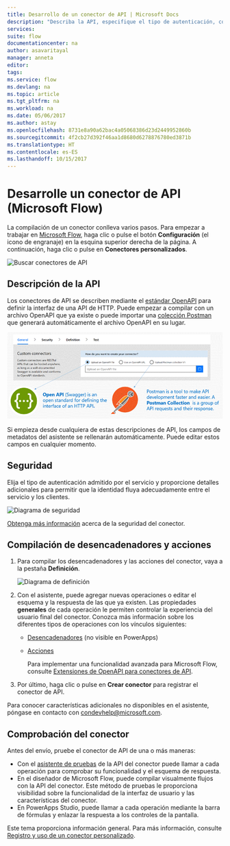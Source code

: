 ```yaml
---
title: Desarrollo de un conector de API | Microsoft Docs
description: "Describa la API, especifique el tipo de autenticación, compile desencadenadores y acciones y pruébelos."
services: 
suite: flow
documentationcenter: na
author: asavaritayal
manager: anneta
editor: 
tags: 
ms.service: flow
ms.devlang: na
ms.topic: article
ms.tgt_pltfrm: na
ms.workload: na
ms.date: 05/06/2017
ms.author: astay
ms.openlocfilehash: 8731e8a90a62bac4a05068386d23d2449952860b
ms.sourcegitcommit: 4f2cb27d392f46aa1d8680d6278876780ed3871b
ms.translationtype: HT
ms.contentlocale: es-ES
ms.lasthandoff: 10/15/2017
---
```

# <a name="develop-an-api-connector-microsoft-flow"></a>Desarrolle un conector de API (Microsoft Flow)
La compilación de un conector conlleva varios pasos. Para empezar a trabajar en [Microsoft Flow](https://flow.microsoft.com/), haga clic o pulse el botón **Configuración** (el icono de engranaje) en la esquina superior derecha de la página. A continuación, haga clic o pulse en **Conectores personalizados**.

![Buscar conectores de API](./media/api-connectors-dev/finding-custom-apis.png)

## <a name="describe-your-api"></a>Descripción de la API
Los conectores de API se describen mediante el [estándar OpenAPI](https://swagger.io/) para definir la interfaz de una API de HTTP. Puede empezar a compilar con un archivo OpenAPI que ya existe o puede importar una [colección Postman](https://www.getpostman.com/docs/collections) que generará automáticamente el archivo OpenAPI en su lugar. 

![Definir el diagrama de API](./media/api-connectors-dev/build-your-api-updated.png)

Si empieza desde cualquiera de estas descripciones de API, los campos de metadatos del asistente se rellenarán automáticamente. Puede editar estos campos en cualquier momento.  

## <a name="build-security"></a>Seguridad
Elija el tipo de autenticación admitido por el servicio y proporcione detalles adicionales para permitir que la identidad fluya adecuadamente entre el servicio y los clientes. 

![Diagrama de seguridad](./media/api-connectors-dev/security.png)

[Obtenga más información](register-custom-api.md) acerca de la seguridad del conector.

## <a name="build-triggers-and-actions"></a>Compilación de desencadenadores y acciones
1. Para compilar los desencadenadores y las acciones del conector, vaya a la pestaña **Definición**. 
   
    ![Diagrama de definición](./media/api-connectors-dev/definition.png)
2. Con el asistente, puede agregar nuevas operaciones o editar el esquema y la respuesta de las que ya existen. Las propiedades **generales** de cada operación le permiten controlar la experiencia del usuario final del conector. Conozca más información sobre los diferentes tipos de operaciones con los vínculos siguientes:
   
   * [Desencadenadores](customapi-webhooks.md) (no visible en PowerApps)
   * [Acciones](register-custom-api.md)
     
     Para implementar una funcionalidad avanzada para Microsoft Flow, consulte [Extensiones de OpenAPI para conectores de API](https://flow.microsoft.com/documentation/customapi-how-to-swagger/). 
3. Por último, haga clic o pulse en **Crear conector** para registrar el conector de API.

Para conocer características adicionales no disponibles en el asistente, póngase en contacto con [condevhelp@microsoft.com](mailto:condevhelp@microsoft.com).

## <a name="test-the-connector"></a>Comprobación del conector
Antes del envío, pruebe el conector de API de una o más maneras: 

* Con el [asistente de pruebas](https://flow.microsoft.com/blog/new-updates-custom-api/) de la API del conector puede llamar a cada operación para comprobar su funcionalidad y el esquema de respuesta.
* En el diseñador de Microsoft Flow, puede compilar visualmente flujos con la API del conector. Este método de pruebas le proporciona visibilidad sobre la funcionalidad de la interfaz de usuario y las características del conector.
* En PowerApps Studio, puede llamar a cada operación mediante la barra de fórmulas y enlazar la respuesta a los controles de la pantalla.

Este tema proporciona información general. Para más información, consulte [Registro y uso de un conector personalizado](register-custom-api.md).

